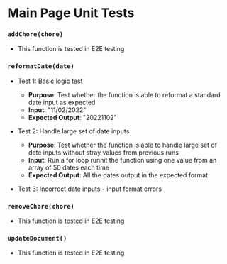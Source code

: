 # Main Page Unit Tests

### `addChore(chore)`
- This function is tested in E2E testing

### `reformatDate(date)`

- Test 1: Basic logic test
  - **Purpose**: Test whether the function is able to reformat a standard date input as expected
  - **Input**: "11/02/2022"
  - **Expected Output**: "20221102"

- Test 2: Handle large set of date inputs
  - **Purpose**: Test whether the function is able to handle large set of date inputs without stray values from previous runs
  - **Input**: Run a for loop runnit the function using one value from an array of 50 dates each time
  - **Expected Output**: All the dates output in the expected format 

- Test 3: Incorrect date inputs - input format errors

### `removeChore(chore)`
- This function is tested in E2E testing

### `updateDocument()`
- This function is tested in E2E testing
